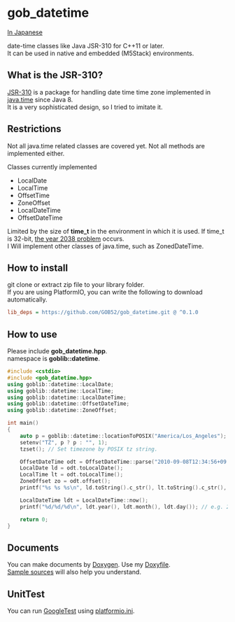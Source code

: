 # gob_datetime
[In Japanese](README.md)  

date-time classes like Java JSR-310 for C++11 or later.  
It can be used in native and embedded (M5Stack) environments.


## What is the JSR-310?
[JSR-310](https://jcp.org/en/jsr/detail?id=310) is a package for handling date time time zone implemented in [java.time](https://docs.oracle.com/en/java/javase/19/docs/api/java.base/java/time/package-summary.html) since Java 8.  
It is a very sophisticated design, so I tried to imitate it.

## Restrictions
Not all java.time related classes are covered yet. Not all methods are implemented either.

Classes currently implemented
- LocalDate
- LocalTime
- OffsetTime
- ZoneOffset
- LocalDateTime
- OffsetDateTime

Limited by the size of **time_t** in the environment in which it is used. If time_t is 32-bit, [the year 2038 problem](https://en.wikipedia.org/wiki/Year_2038_problem) occurs.  
I Will implement other classes of java.time, such as ZonedDateTime.

## How to install
git clone or extract zip file to your library folder.  
If you are using PlatformIO, you can write the following to download automatically.

```ini
lib_deps = https://github.com/GOB52/gob_datetime.git @ ^0.1.0
```

## How to use
Please include **gob_datetime.hpp**.  
namespace is **goblib::datetime**.

```cpp
#include <cstdio>
#include <gob_datetime.hpp>
using goblib::datetime::LocalDate;
using goblib::datetime::LocalTime;
using goblib::datetime::LocalDateTime;
using goblib::datetime::OffsetDateTime;
using goblib::datetime::ZoneOffset;

int main()
{
	auto p = goblib::datetime::locationToPOSIX("America/Los_Angeles"); // => "PST8PDT,M3.2.0,M11.1.0"
	setenv("TZ", p ? p : "", 1);
	tzset(); // Set timezone by POSIX tz string.

	OffsetDateTime odt = OffsetDateTime::parse("2010-09-08T12:34:56+09:00");
	LocalDate ld = odt.toLocalDate();
	LocalTime lt = odt.toLocalTime();
	ZoneOffset zo = odt.offset();
	printf("%s %s %s\n", ld.toString().c_str(), lt.toString().c_str(), zo.toString().c_str()); // 2010-09-08 12:34:56 +09:00

	LocalDateTime ldt = LocalDateTime::now();
	printf("%d/%d/%d\n", ldt.year(), ldt.month(), ldt.day()); // e.g. 2022/12/12

	return 0;
}
```

## Documents
You can make documents by [Doxygen](https://www.doxygen.nl/index.html). Use my [Doxyfile](doc/Doxyfile).  
[Sample sources](examples) will also help you understand.


## UnitTest
You can run [GoogleTest](https://google.github.io/googletest/) using [platformio.ini](platformio.ini).

